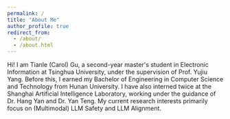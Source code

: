 ```yaml
---
permalink: /
title: "About Me"
author_profile: true
redirect_from: 
  - /about/
  - /about.html
---
```


Hi! I am Tianle (Carol) Gu, a second-year master's student in Electronic Information at Tsinghua University, under the supervision of Prof. Yujiu Yang. Before this, I earned my Bachelor of Engineering in Computer Science and Technology from Hunan University. I have also interned twice at the Shanghai Artificial Intelligence Laboratory, working under the guidance of Dr. Hang Yan and Dr. Yan Teng. My current research interests primarily focus on (Multimodal) LLM Safety and LLM Alignment.
